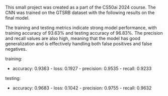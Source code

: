 This small project was created as a part of the CS50ai 2024 course. The CNN was trained on the GTSRB dataset with the following results on the final model.

The training and testing metrics indicate strong model performance, with training accuracy of 93.63% and testing accuracy of 96.83%. The precision and recall values are also high, meaning that the model has good generalization and is effectively handling both false positives and false negatives.

training:
- accuracy: 0.9363 - loss: 0.1927 - precision: 0.9535 - recall: 0.9233

testing:
- accuracy: 0.9683 - loss: 0.1042 - precision: 0.9755 - recall: 0.9632